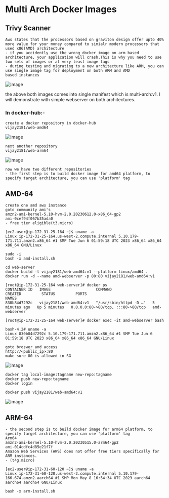 # Multi Arch Docker Images
## Trivy Scanner

```
Aws states that the processors based on graviton design offer upto 40% more value for your money compared to simialr modern processors that used x86(AMD) architecture
- if you accidently use the wrong docker image on arm based architecture, your application will crash.This is why you need to use two sets of images or at very least image tags 
- during testing and migrating to a new architecture like ARM, you can use single image tag for deployment on both ARM and AMD 
based instances
```
![image](https://github.com/vijay2181/docker-multi-ARCH-images-with-scan/assets/66196388/c7ed5685-4657-4809-8bd6-5299280ef265)

the above both images comes into single manifest which is multi-arch:v1.
I will demonstrate with simple webserver on both architectures.

### In docker-hub:-
```
create a docker repository in docker-hub
vijay2181/web-amd64
```
![image](https://github.com/vijay2181/docker-multi-ARCH-images-with-scan/assets/66196388/15c4acc0-9b97-4700-8fe7-b643e6ff5178)

```
next another repository
vijay2181/web-arm64
```
![image](https://github.com/vijay2181/docker-multi-ARCH-images-with-scan/assets/66196388/7895b1b6-522f-410b-ad02-c506af17d2ad)

```
now we have two different repositories
- the first step is to build docker image for amd64 platform, to specify target architecture, you can use 'platform' tag 
```
## AMD-64
```
create one amd aws instance
goto community ami's
amzn2-ami-kernel-5.10-hvm-2.0.20230612.0-x86_64-gp2
ami-0cef94f067b35ada0
- free tier eligible(t3.micro)
```
```
[ec2-user@ip-172-31-25-164 ~]$ uname -a
Linux ip-172-31-25-164.us-west-2.compute.internal 5.10.179-171.711.amzn2.x86_64 #1 SMP Tue Jun 6 01:59:18 UTC 2023 x86_64 x86_64 x86_64 GNU/Linux
```
```
sudo -i
bash -x amd-install.sh
```
```
cd web-server
docker build -t vijay2181/web-amd64:v1 --platform linux/amd64 .
docker run -d --name amd-webserver -p 80:80 vijay2181/web-amd64:v1

[root@ip-172-31-25-164 web-server]# docker ps
CONTAINER ID   IMAGE                    COMMAND                  CREATED         STATUS         PORTS                               NAMES
830b84d7292c   vijay2181/web-amd64:v1   "/usr/sbin/httpd -D …"   5 minutes ago   Up 5 minutes   0.0.0.0:80->80/tcp, :::80->80/tcp   amd-webserver

[root@ip-172-31-25-164 web-server]# docker exec -it amd-webserver bash

bash-4.2# uname -a
Linux 830b84d7292c 5.10.179-171.711.amzn2.x86_64 #1 SMP Tue Jun 6 01:59:18 UTC 2023 x86_64 x86_64 x86_64 GNU/Linux
```
```
goto broswer and access 
http://<public_ip>:80
make sure 80 is allowed in SG
```

![image](https://github.com/vijay2181/docker-multi-ARCH-images-with-scan/assets/66196388/d42d1b0c-2c3e-409b-99d1-7f021ac1384f)


```
docker tag local-image:tagname new-repo:tagname
docker push new-repo:tagname
docker login
```
```
docker push vijay2181/web-amd64:v1
```

![image](https://github.com/vijay2181/docker-multi-ARCH-images-with-scan/assets/66196388/d706295e-d63e-477f-8d07-b245831019c7)


## ARM-64
```
- the second step is to build docker image for arm64 platform, to specify target architecture, you can use 'platform' tag
Arm64
amzn2-ami-kernel-5.10-hvm-2.0.20230515.0-arm64-gp2
ami-014cdfc4d85e21f7f
Amazon Web Services (AWS) does not offer free tiers specifically for ARM instances.
- (t4g.micro)
```
```
[ec2-user@ip-172-31-60-120 ~]$ uname -a
Linux ip-172-31-60-120.us-west-2.compute.internal 5.10.179-166.674.amzn2.aarch64 #1 SMP Mon May 8 16:54:34 UTC 2023 aarch64 aarch64 aarch64 GNU/Linux
```
```
bash -x arm-install.sh
```

